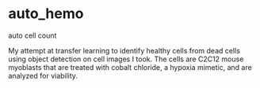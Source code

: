 # auto_hemo
auto cell count

My attempt at transfer learning to identify healthy cells from dead cells using object detection on cell images I took. The cells are C2C12 mouse myoblasts that are treated with cobalt chloride, a hypoxia mimetic, and are analyzed for viability. 
